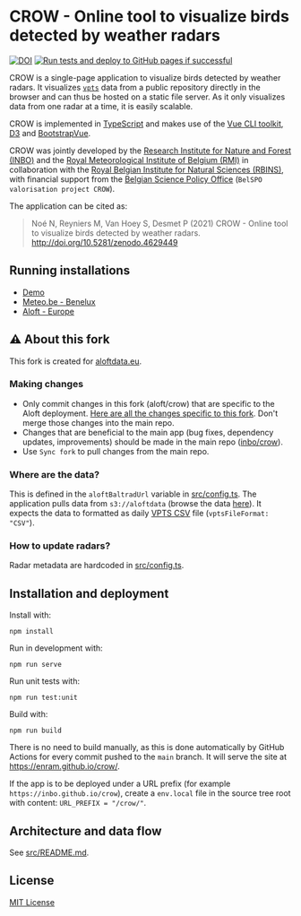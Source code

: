 # CROW - Online tool to visualize birds detected by weather radars

<!-- badges: start -->
[![DOI](https://zenodo.org/badge/DOI/10.5281/zenodo.4629448.svg)](https://doi.org/10.5281/zenodo.4629448)
[![Run tests and deploy to GitHub pages if successful](https://github.com/inbo/crow/actions/workflows/test-and-deploy.yml/badge.svg)](https://github.com/inbo/crow/actions/workflows/test-and-deploy.yml)
<!-- badges: end -->

CROW is a single-page application to visualize birds detected by weather radars. It visualizes [`vpts`](https://adokter.github.io/bioRad/reference/summary.vpts.html#details) data from a public repository directly in the browser and can thus be hosted on a static file server. As it only visualizes data from one radar at a time, it is easily scalable.

CROW is implemented in [TypeScript](https://www.typescriptlang.org/) and makes use of the [Vue CLI toolkit](https://cli.vuejs.org/), [D3](https://d3js.org/) and [BootstrapVue](https://bootstrap-vue.js.org/).

CROW was jointly developed by the [Research Institute for Nature and Forest (INBO)](https://www.inbo.be) and the [Royal Meteorological Institute of Belgium (RMI)](https://www.meteo.be) in collaboration with the [Royal Belgian Institute for Natural Sciences (RBINS)](https://www.naturalsciences.be), with financial support from the [Belgian Science Policy Office](https://www.belspo.be) (`BelSPO valorisation project CROW`).

The application can be cited as:

> Noé N, Reyniers M, Van Hoey S, Desmet P (2021) CROW - Online tool to visualize birds detected by weather radars. <http://doi.org/10.5281/zenodo.4629449>

## Running installations

- [Demo](https://inbo.github.io/crow/)
- [Meteo.be - Benelux](https://www.meteo.be/birddetection/)
- [Aloft - Europe](https://enram.github.io/crow/)

## ⚠️ About this fork

This fork is created for [aloftdata.eu](https://enram.github.io/crow/).

### Making changes

- Only commit changes in this fork (aloft/crow) that are specific to the Aloft deployment. [Here are all the changes specific to this fork](https://github.com/inbo/crow/compare/main...enram:crow:main). Don't merge those changes into the main repo.
- Changes that are beneficial to the main app (bug fixes, dependency updates, improvements) should be made in the main repo ([inbo/crow](https://github.com/inbo/crow)).
- Use `Sync fork` to pull changes from the main repo.

### Where are the data?

This is defined in the `aloftBaltradUrl` variable in [src/config.ts](src/config.ts). The application pulls data from `s3://aloftdata` (browse the data [here](https://aloftdata.eu/browse/)). It expects the data to formatted as daily [VPTS CSV](https://aloftdata.eu/vpts-csv/) file (`vptsFileFormat: "CSV"`).

### How to update radars?

Radar metadata are hardcoded in [src/config.ts](src/config.ts).

## Installation and deployment

Install with:

```
npm install
```

Run in development with:

```
npm run serve
```

Run unit tests with:

```
npm run test:unit
```

Build with:

```
npm run build
```

There is no need to build manually, as this is done automatically by GitHub Actions for every commit pushed to the `main` branch. It will serve the site at <https://enram.github.io/crow/>.

If the app is to be deployed under a URL prefix (for example `https://inbo.github.io/crow`), create a `env.local` file in the source tree root with content: `URL_PREFIX = "/crow/"`.

## Architecture and data flow

See [src/README.md](src/README.md).

## License

[MIT License](LICENSE)
